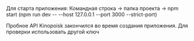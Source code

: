 Для старта приложения:
Командная строка -> папка проекта -> npm start (npm run dev -- --host 127.0.0.1 --port 3000 --strict-port)

Пробное API Kinopoisk закончился во время создания приложения. Для проверки использовать другой ключ
